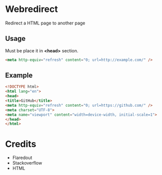 # Webredirect
Redirect a HTML page to another page

## Usage
Must be place it in **\<head>** section.
```html
<meta http-equiv="refresh" content="0; url=http://example.com/" />
```
## Example
```html
<!DOCTYPE html>
<html lang="en">
<head>
<title>GitHub</title>
<meta http-equiv="refresh" content="0; url=https://github.com/" />
<meta charset="UTF-8">
<meta name="viewport" content="width=device-width, initial-scale=1">
</head>
</html>
```
# Credits
- Flaredout
- Stackoverflow
- HTML
